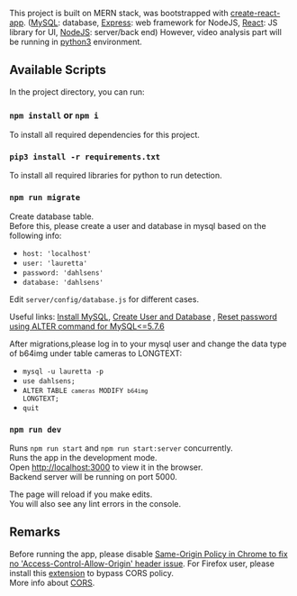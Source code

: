 This project is built on MERN stack, was bootstrapped with [create-react-app](https://github.com/facebook/create-react-app). ([MySQL](https://dev.mysql.com/downloads/): database, [Express](https://expressjs.com/): web framework for NodeJS, [React](https://reactjs.org/): JS library for UI, [NodeJS](https://nodejs.org/en/): server/back end) However, video analysis part will be running in [python3](https://www.python.org/downloads/release/python-369/) environment. 

## Available Scripts

In the project directory, you can run:

### `npm install` or `npm i`
To install all required dependencies for this project.

### `pip3 install -r requirements.txt`
To install all required libraries for python to run detection. 

### `npm run migrate`
Create database table. <br>
Before this, please create a user and database in mysql based on the following info: 
- `host: 'localhost'` 
- `user: 'lauretta'`
- `password: 'dahlsens'`
- `database: 'dahlsens'` 

Edit `server/config/database.js` for different cases. <br>

Useful links: [Install MySQL](https://dev.mysql.com/doc/mysql-installation-excerpt/5.7/en/), [Create User and Database](https://www.a2hosting.sg/kb/developer-corner/mysql/managing-mysql-databases-and-users-from-the-command-line) , [Reset password using ALTER command  for MySQL<=5.7.6](https://stackoverflow.com/questions/33467337/reset-mysql-root-password-using-alter-user-statement-after-install-on-mac) <br>

After migrations,please log in to your mysql user and change the data type of b64img under table cameras to LONGTEXT: 
- <code>mysql -u lauretta -p</code>
- <code>use dahlsens;</code>
- <code>ALTER TABLE `cameras` MODIFY `b64img` LONGTEXT;</code>
- <code>quit </code>

### `npm run dev`

Runs `npm run start` and `npm run start:server` concurrently.<br>
Runs the app in the development mode.<br>
Open [http://localhost:3000](http://localhost:3000) to view it in the browser.<br>
Backend server will be running on port 5000. 

The page will reload if you make edits.<br>
You will also see any lint errors in the console.

## Remarks
Before running the app, please disable [Same-Origin Policy in Chrome to fix no 'Access-Control-Allow-Origin' header issue](https://www.codevoila.com/post/75/how-to-disable-same-origin-policy-in-chrome). For Firefox user, please install this [extension](https://addons.mozilla.org/en-US/firefox/addon/cors-everywhere/) to bypass CORS policy. <br>
More info about [CORS](https://developer.mozilla.org/en-US/docs/Web/HTTP/CORS).<br>